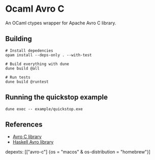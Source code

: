 Ocaml Avro C
============

An OCaml ctypes wrapper for Apache Avro C library.

Building
--------

``` shell
# Install depedencies
opam install --deps-only . --with-test

# Build everything with dune
dune build @all

# Run tests
dune build @runtest
```

Running the quickstop example
----------

``` shell
dune exec -- example/quickstop.exe
```

References
----------

 * [Avro C library](https://avro.apache.org/docs/current/api/c/index.html)
 * [Haskell Avro library](https://github.com/haskell-works/avro)


 depexts: [["avro-c"] {os = "macos" & os-distribution = "homebrew"}]
